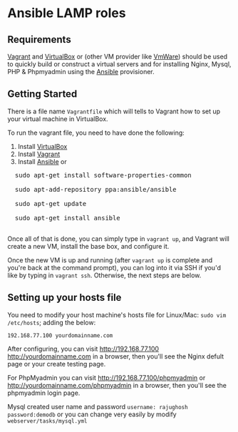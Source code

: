 # Ansible LAMP roles 

## Requirements
[Vagrant](https://www.vagrantup.com) and [VirtualBox](https://www.virtualbox.org) or (other VM provider like [VmWare](https://www.vmware.com)) should be used to quickly build or construct a virtual servers and for installing Nginx, Mysql, PHP & Phpmyadmin using the [Ansible](http://www.ansible.com/) provisioner.

## Getting Started
There is a file name `Vagrantfile` which will tells to Vagrant how to set up your virtual machine in VirtualBox.

To run the vagrant file, you need to have done the following:

  1. Install [VirtualBox](https://www.virtualbox.org/wiki/Downloads)
  2. Install [Vagrant](https://www.vagrantup.com/downloads.html)
  3. Install [Ansible](http://docs.ansible.com/intro_installation.html) or 
  <pre>
  sudo apt-get install software-properties-common

  sudo apt-add-repository ppa:ansible/ansible

  sudo apt-get update

  sudo apt-get install ansible
  </pre>

Once all of that is done, you can simply type in `vagrant up`, and Vagrant will create a new VM, install the base box, and configure it.

Once the new VM is up and running (after `vagrant up` is complete and you're back at the command prompt), you can log into it via SSH if you'd like by typing in `vagrant ssh`. Otherwise, the next steps are below.

## Setting up your hosts file

You need to modify your host machine's hosts file for Linux/Mac: `sudo vim /etc/hosts`; adding the below:

    192.168.77.100 yourdomainname.com

After configuring, you can visit http://192.168.77.100  http://yourdomainname.com in a browser, then you'll see the Nginx defult page or your create testing page. 

For PhpMyadmin you can visit http://192.168.77.100/phpmyadmin or http://yourdomainname.com/phpmyadmin in a browser, then you'll see the phpmyadmin login page.

Mysql created user name and password  `username: rajughosh password:demodb` or you can change very easily by modify `webserver/tasks/mysql.yml`    

